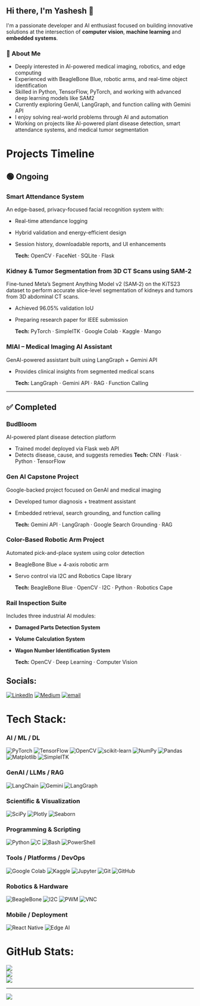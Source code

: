 ## Hi there, I'm Yashesh 👋

I'm a passionate developer and AI enthusiast focused on building innovative solutions at the intersection of **computer vision**, **machine learning** and **embedded systems**.

### 🚀 About Me
- Deeply interested in AI-powered medical imaging, robotics, and edge computing
- Experienced with BeagleBone Blue, robotic arms, and real-time object identification
- Skilled in Python, TensorFlow, PyTorch, and working with advanced deep learning models like SAM2
- Currently exploring GenAI, LangGraph, and function calling with Gemini API
- I enjoy solving real-world problems through AI and automation
- Working on projects like AI-powered plant disease detection, smart attendance systems, and medical tumor segmentation
  
# Projects Timeline

## 🟢 Ongoing

### Smart Attendance System

An edge-based, privacy-focused facial recognition system with:

* Real-time attendance logging
* Hybrid validation and energy-efficient design
* Session history, downloadable reports, and UI enhancements
  
  **Tech:** OpenCV · FaceNet · SQLite · Flask

### Kidney & Tumor Segmentation from 3D CT Scans using SAM‑2

Fine-tuned Meta’s Segment Anything Model v2 (SAM‑2) on the KiTS23 dataset to perform accurate slice-level segmentation of kidneys and tumors from 3D abdominal CT scans.

* Achieved 96.05% validation IoU
* Preparing research paper for IEEE submission
  
  **Tech:** PyTorch · SimpleITK · Google Colab · Kaggle · Mango

### MIAI – Medical Imaging AI Assistant

GenAI-powered assistant built using LangGraph + Gemini API

* Provides clinical insights from segmented medical scans
  
  **Tech:** LangGraph · Gemini API · RAG · Function Calling

---

## ✅ Completed

### BudBloom

AI-powered plant disease detection platform

* Trained model deployed via Flask web API
* Detects disease, cause, and suggests remedies
  **Tech:** CNN · Flask · Python · TensorFlow

### Gen AI Capstone Project

Google-backed project focused on GenAI and medical imaging

* Developed tumor diagnosis + treatment assistant
* Embedded retrieval, search grounding, and function calling
  
  **Tech:** Gemini API · LangGraph · Google Search Grounding · RAG

### Color-Based Robotic Arm Project

Automated pick-and-place system using color detection

* BeagleBone Blue + 4-axis robotic arm
* Servo control via I2C and Robotics Cape library
  
  **Tech:** BeagleBone Blue · OpenCV · I2C · Python · Robotics Cape

### Rail Inspection Suite

Includes three industrial AI modules:

* **Damaged Parts Detection System**
* **Volume Calculation System**
* **Wagon Number Identification System**

  **Tech:** OpenCV · Deep Learning · Computer Vision



## Socials:
[![LinkedIn](https://img.shields.io/badge/LinkedIn-%230077B5.svg?logo=linkedin&logoColor=white)](https://www.linkedin.com/in/yashesh-patel-918014280) [![Medium](https://img.shields.io/badge/Medium-12100E?logo=medium&logoColor=white)](https://medium.com/@patelyashesh26) [![email](https://img.shields.io/badge/Email-D14836?logo=gmail&logoColor=white)](mailto:patelyashesh26@gmail.com) 

# Tech Stack:

### AI / ML / DL
![PyTorch](https://img.shields.io/badge/PyTorch-%23EE4C2C.svg?style=for-the-badge&logo=PyTorch&logoColor=white)
![TensorFlow](https://img.shields.io/badge/TensorFlow-%23FF6F00.svg?style=for-the-badge&logo=tensorflow&logoColor=white)
![OpenCV](https://img.shields.io/badge/OpenCV-%23white.svg?style=for-the-badge&logo=opencv&logoColor=white)
![scikit-learn](https://img.shields.io/badge/scikit--learn-F7931E.svg?style=for-the-badge&logo=scikit-learn&logoColor=white)
![NumPy](https://img.shields.io/badge/Numpy-%23013243.svg?style=for-the-badge&logo=numpy&logoColor=white)
![Pandas](https://img.shields.io/badge/Pandas-%23150458.svg?style=for-the-badge&logo=pandas&logoColor=white)
![Matplotlib](https://img.shields.io/badge/Matplotlib-%230077B5.svg?style=for-the-badge&logo=matplotlib&logoColor=white)
![SimpleITK](https://img.shields.io/badge/SimpleITK-blue.svg?style=for-the-badge)

### GenAI / LLMs / RAG
![LangChain](https://img.shields.io/badge/LangChain-%23000000.svg?style=for-the-badge&logo=data:image/svg+xml;base64,PHN2Zy...&logoColor=white)
![Gemini](https://img.shields.io/badge/Gemini-4285F4?style=for-the-badge&logo=google&logoColor=white)
![LangGraph](https://img.shields.io/badge/LangGraph-%230088cc.svg?style=for-the-badge)

### Scientific & Visualization
![SciPy](https://img.shields.io/badge/SciPy-%230C55A5.svg?style=for-the-badge&logo=scipy&logoColor=white)
![Plotly](https://img.shields.io/badge/Plotly-%233F4F75.svg?style=for-the-badge&logo=plotly&logoColor=white)
![Seaborn](https://img.shields.io/badge/Seaborn-5A6ACF?style=for-the-badge)

### Programming & Scripting
![Python](https://img.shields.io/badge/python-3670A0?style=for-the-badge&logo=python&logoColor=ffdd54)
![C](https://img.shields.io/badge/C-%2300599C.svg?style=for-the-badge&logo=c&logoColor=white)
![Bash](https://img.shields.io/badge/Bash-%23121011.svg?style=for-the-badge&logo=gnu-bash&logoColor=white)
![PowerShell](https://img.shields.io/badge/PowerShell-%235391FE.svg?style=for-the-badge&logo=powershell&logoColor=white)

### Tools / Platforms / DevOps
![Google Colab](https://img.shields.io/badge/Google%20Colab-F9AB00?style=for-the-badge&logo=googlecolab&logoColor=white)
![Kaggle](https://img.shields.io/badge/Kaggle-20BEFF?style=for-the-badge&logo=kaggle&logoColor=white)
![Jupyter](https://img.shields.io/badge/Jupyter-F37626.svg?style=for-the-badge&logo=Jupyter&logoColor=white)
![Git](https://img.shields.io/badge/Git-%23F05033.svg?style=for-the-badge&logo=git&logoColor=white)
![GitHub](https://img.shields.io/badge/GitHub-%23121011.svg?style=for-the-badge&logo=github&logoColor=white)

### Robotics & Hardware
![BeagleBone](https://img.shields.io/badge/BeagleBone%20Blue-000000?style=for-the-badge&logo=raspberrypi&logoColor=white)
![I2C](https://img.shields.io/badge/I2C-009688?style=for-the-badge)
![PWM](https://img.shields.io/badge/PWM-673AB7?style=for-the-badge)
![VNC](https://img.shields.io/badge/VNC-2196F3?style=for-the-badge)

### Mobile / Deployment
![React Native](https://img.shields.io/badge/React_Native-20232A?style=for-the-badge&logo=react&logoColor=61DAFB)
![Edge AI](https://img.shields.io/badge/Edge%20AI-4CAF50?style=for-the-badge)


# GitHub Stats:
![](https://github-readme-stats.vercel.app/api?username=yashesh-patel&theme=dark&hide_border=false&include_all_commits=false&count_private=false)<br/>
![](https://nirzak-streak-stats.vercel.app/?user=yashesh-patel&theme=dark&hide_border=false)<br/>
![](https://github-readme-stats.vercel.app/api/top-langs/?username=yashesh-patel&theme=dark&hide_border=false&include_all_commits=false&count_private=false&layout=compact)

---
[![](https://visitcount.itsvg.in/api?id=yashesh-patel&icon=0&color=0)](https://visitcount.itsvg.in)
